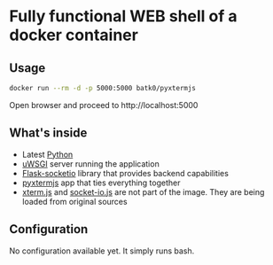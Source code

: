 # Fully functional WEB shell of a docker container

## Usage 

```bash
docker run --rm -d -p 5000:5000 batk0/pyxtermjs
```

Open browser and proceed to http://localhost:5000

## What's inside

* Latest [Python](https://hub.docker.com/_/python)
* [uWSGI](https://uwsgi-docs.readthedocs.io/) server running the application
* [Flask-socketio](https://flask-socketio.readthedocs.io/) library that provides backend capabilities
* [pyxtermjs](https://pypi.org/project/pyxtermjs/) app that ties everything together
* [xterm.js](https://xtermjs.org/) and [socket-io.js](https://socket.io/) are not part of the image. They are being loaded from original sources

## Configuration
No configuration available yet. It simply runs bash.
